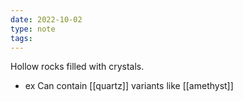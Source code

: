 ```yaml
---
date: 2022-10-02
type: note
tags: 
---
```


Hollow rocks filled with crystals.
- ex Can contain [[quartz]] variants like [[amethyst]]
